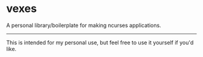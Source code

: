 # vexes

A personal library/boilerplate for making ncurses applications.

------------------------------------------------------------------------------

This is intended for my personal use, but feel free to use it yourself if you'd like.
